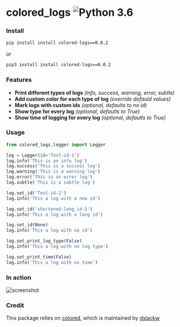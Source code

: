# colored_logs ![Python 3.6](https://img.shields.io/static/v1?label=Python&message=3.6%20|%203.7&color=blue)

### Install
```Bash
pip install install colored-logs==0.0.2
```
or
```Bash
pip3 install install colored-logs==0.0.2
```

### Features
* __Print different types of logs__ _(info, success, warning, error, subtle)_
* __Add custom color for each type of log__ _(override defauld values)_
* __Mark logs with custom ids__ _(optional, defaults to no id)_
* __Show type for every log__ _(optional, defaults to True)_
* __Show time of logging for every log__ _(optional, defaults to True)_

### Usage
```Python
from colored_logs.logger import Logger

log = Logger(id='Test-id-1')
log.info('This is an info log')
log.success('This is a success log')
log.warning('This is a warning log')
log.error('This is an error log')
log.subtle('This is a subtle log')

log.set_id('Test-id-2')
log.info('This a log with a new id')

log.set_id('shortened-long_id-2')
log.info('This a log with a long id')

log.set_id(None)
log.info('This a log with no id')

log.set_print_log_type(False)
log.info('This a log with no log type')

log.set_print_time(False)
log.info('This a log with no time')
```

### In action
![screenshot](https://i.imgur.com/PERVCo4.png)

### Credit
This package relies on [colored](https://pypi.org/project/colored/), which is maintained by [dslackw](https://pypi.org/user/dslackw/)
